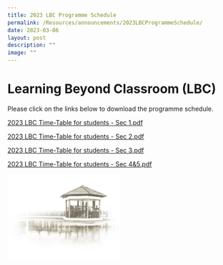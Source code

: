```yaml
---
title: 2023 LBC Programme Schedule
permalink: /Resources/announcements/2023LBCProgrammeSchedule/
date: 2023-03-06
layout: post
description: ""
image: ""
---
```

# **Learning Beyond Classroom (LBC)**

Please click on the links below to download the programme schedule.

[2023 LBC Time-Table for students - Sec 1.pdf](/files/LBC%20Schedule/2023%20LBC%20Time-Table%20for%20students%20-%20Sec%201.pdf)

[2023 LBC Time-Table for students - Sec 2.pdf](/files/LBC%20Schedule/2023%20LBC%20Time-Table%20for%20students%20-%20Sec%202.pdf)

[2023 LBC Time-Table for students - Sec 3.pdf](/files/LBC%20Schedule/2023%20LBC%20Time-Table%20for%20students%20-%20Sec%203.pdf)

[2023 LBC Time-Table for students - Sec 4&5.pdf](/files/LBC%20Schedule/2023%20LBC%20Time-Table%20for%20students%20-%20Sec%204&5.pdf)


<img src="/images/pavilion.png" 
     style="width:50%">